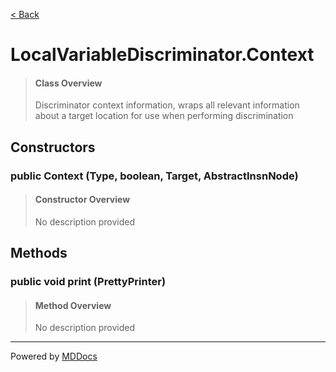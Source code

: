 [< Back](../README.md)
# LocalVariableDiscriminator.Context #
>#### Class Overview ####
>Discriminator context information, wraps all relevant information about
 a target location for use when performing discrimination
## Constructors ##
### public Context (Type, boolean, Target, AbstractInsnNode) ###
>#### Constructor Overview ####
>No description provided
>
## Methods ##
### public void print (PrettyPrinter) ###
>#### Method Overview ####
>No description provided
>

---
Powered by [MDDocs](https://github.com/VRCube/MDDocs)